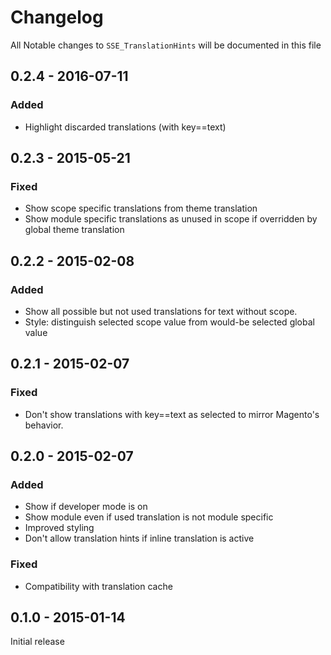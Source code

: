 # Changelog

All Notable changes to `SSE_TranslationHints` will be documented in this file

## 0.2.4 - 2016-07-11

### Added

- Highlight discarded translations (with key==text)

## 0.2.3 - 2015-05-21

### Fixed

- Show scope specific translations from theme translation
- Show module specific translations as unused in scope if overridden by global theme translation


## 0.2.2 - 2015-02-08

### Added

- Show all possible but not used translations for text without scope.
- Style: distinguish selected scope value from would-be selected global value


## 0.2.1 - 2015-02-07

### Fixed

- Don't show translations with key==text as selected to mirror Magento's behavior.


## 0.2.0 - 2015-02-07

### Added

- Show if developer mode is on
- Show module even if used translation is not module specific
- Improved styling
- Don't allow translation hints if inline translation is active

### Fixed

- Compatibility with translation cache


## 0.1.0 - 2015-01-14

Initial release